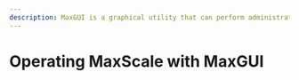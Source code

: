 ```yaml
---
description: MaxGUI is a graphical utility that can perform administrative tasks using MaxScale's REST API. It is available starting in MaxScale 2.5. It supports many different operations
---
```


# Operating MaxScale with MaxGUI

